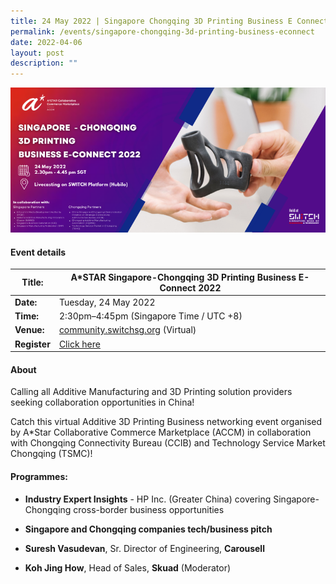 ```yaml
---
title: 24 May 2022 | Singapore Chongqing 3D Printing Business E Connect
permalink: /events/singapore-chongqing-3d-printing-business-econnect
date: 2022-04-06
layout: post
description: ""
---
```

![ASTAR Singapore-Chongqing 3D Printing Event Session ](/images/CHINA%20EVENT%20SESSSION%20BANNER.png)
#### Event details


| **Title:** | A*STAR Singapore-Chongqing 3D Printing Business E-Connect 2022 |
| -------- | -------- |
|**Date:** | Tuesday, 24 May 2022 
| **Time:**    | 2:30pm–4:45pm (Singapore Time / UTC +8) |
|**Venue:** | [community.switchsg.org](https://community.switchsg.org) (Virtual)
|**Register** | [Click here](https://forms.office.com/pages/responsepage.aspx?id=P_nIomsSlkWjYIlBqJhLCAjqHo9LqchBihN3-XiYSyBUNzBMRElENzZHNzNRNVlWUTlRRk9JMzBHTS4u&web=1&wdLOR=c4B7343F6-30C0-40FE-B24B-850E11156621)

#### About

Calling all Additive Manufacturing and 3D Printing solution providers seeking collaboration opportunities in China!

Catch this virtual Additive 3D Printing Business networking event organised by A*Star Collaborative Commerce Marketplace (ACCM) in collaboration with Chongqing Connectivity Bureau (CCIB) and Technology Service Market Chongqing (TSMC)!

#### Programmes:
* **Industry Expert Insights** - HP Inc. (Greater China) covering Singapore-Chongqing cross-border business opportunities

* **Singapore and Chongqing companies tech/business pitch** 
* **Suresh Vasudevan**, Sr. Director of Engineering, **Carousell**
* **Koh Jing How**, Head of Sales, **Skuad** (Moderator)